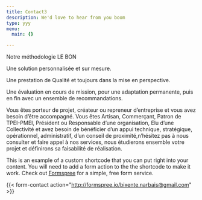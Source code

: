 ```yaml
---
title: Contact3
description: We'd love to hear from you boom
type: yyy
menu:
  main: {}

---
```



Notre méthodologie LE BON 

Une solution personnalisée et sur mesure.

Une prestation de Qualité et toujours dans la mise en perspective.

Une évaluation en cours de mission, pour une adaptation permanente, puis en fin avec un ensemble de recommandations.

Vous êtes porteur de projet, créateur ou repreneur d’entreprise et vous avez besoin d’être accompagné.
Vous êtes Artisan, Commerçant, Patron de TPEI-PMEI, Président ou Responsable d’une organisation, Elu d’une Collectivité et avez besoin de bénéficier d’un appui technique, stratégique, opérationnel, administratif, d’un conseil de proximité,n’hésitez pas à nous consulter et faire appel à nos services, nous étudierons ensemble votre projet et définirons sa faisabilité de réalisation.


This is an example of a custom shortcode that you can put right into your content. You will need to add a form action to the the shortcode to make it work. Check out [Formspree](https://formspree.io/) for a simple, free form service. 

{{< form-contact action="http://formspree.io/bixente.narbais@gmail.com"  >}}

